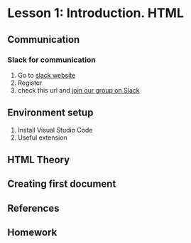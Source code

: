 # Lesson 1: Introduction. HTML

## Communication

### Slack for communication

1. Go to [slack website](https://slack.com/intl/en-md/)
2. Register
3. check this url and
[join our group on Slack](https://join.slack.com/t/fe-003/shared_invite/enQtOTcyMjM0NzA1NDA5LWQwMWMxYjQ5NzYxOGZhZDEzZGVlM2MwODE1OGQxMjAzMTc1NzA0MjlhNTg3MDAwMzBiZjdiZDI2ZmY1YmZmYzQ)

## Environment setup

1. Install Visual Studio Code
2. Useful extension

## HTML Theory

## Creating first document

## References

## Homework
